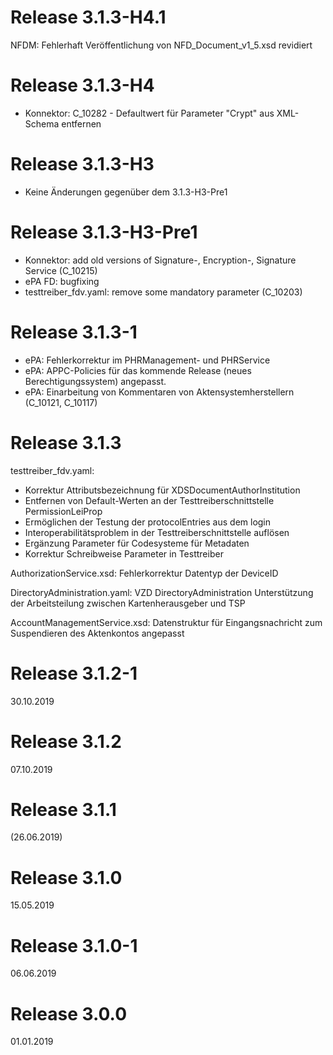 # Release 3.1.3-H4.1
NFDM: Fehlerhaft Veröffentlichung von NFD_Document_v1_5.xsd revidiert


# Release 3.1.3-H4
- Konnektor: C_10282 - Defaultwert für Parameter "Crypt" aus XML-Schema entfernen


# Release 3.1.3-H3
- Keine Änderungen gegenüber dem 3.1.3-H3-Pre1


# Release 3.1.3-H3-Pre1
- Konnektor: add old versions of Signature-, Encryption-, Signature Service (C_10215)
 - ePA FD: bugfixing
 - testtreiber_fdv.yaml: remove some mandatory parameter (C_10203)


# Release 3.1.3-1
- ePA: Fehlerkorrektur im PHRManagement- und PHRService 
- ePA: APPC-Policies für das kommende Release (neues Berechtigungssystem) angepasst. 
- ePA: Einarbeitung von Kommentaren von Aktensystemherstellern (C_10121, C_10117)

# Release 3.1.3
testtreiber_fdv.yaml: 
- Korrektur Attributsbezeichnung für XDSDocumentAuthorInstitution
- Entfernen von Default-Werten an der Testtreiberschnittstelle PermissionLeiProp 
- Ermöglichen der Testung der protocolEntries aus dem login 
- Interoperabilitätsproblem in der Testtreiberschnittstelle auflösen  
- Ergänzung Parameter für Codesysteme für Metadaten 
- Korrektur Schreibweise Parameter in Testtreiber 

AuthorizationService.xsd: Fehlerkorrektur Datentyp der DeviceID 

DirectoryAdministration.yaml: VZD DirectoryAdministration Unterstützung der Arbeitsteilung zwischen Kartenherausgeber und TSP 

AccountManagementService.xsd: Datenstruktur für Eingangsnachricht zum Suspendieren des Aktenkontos angepasst

# Release 3.1.2-1
30.10.2019

# Release 3.1.2
07.10.2019

# Release 3.1.1
(26.06.2019)

# Release 3.1.0
15.05.2019

# Release 3.1.0-1
06.06.2019

# Release 3.0.0
01.01.2019
